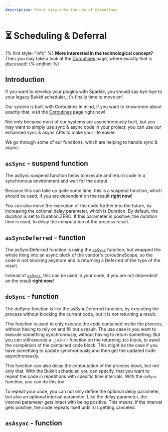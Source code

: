 ```yaml
---
description: Front view onto the use of Coroutines
---
```


# ⏳ Scheduling & Deferral

{% hint style="info" %}
**More interested in the technological concept?** Then you may take a look at the [Coroutines](../apps/the-apps/coroutines.md) page, where exactly that is discussed!
{% endhint %}

## Introduction

If you want to develop your plugins with Sparkle, you should say bye-bye to your legacy Bukkit scheduler, it's finally time to move on!

Our system is built with Coroutines in mind, if you want to know more about exactly that, visit the [Coroutines](../apps/the-apps/coroutines.md) page right now!

Not only because most of our systems are asynchronously built, but you may want to simply use sync & async code in your project, you can use our enhanced sync & async APIs to make your life easier.

We go through some of our functions, which are helping to handle sync & async:

## `asSync` - suspend function

The asSync suspend function helps to execute and return code in a synchronous environment and wait for the output.

Because this can take up quite some time, this is a suspend function, which should be used, if you are dependent on the result **right now**!

You can also move the execution of the code further into the future, by increasing the optional delay parameter, which is Duration. By default, the duration is set to Duration.ZERO. If this parameter is positive, the duration time is used, to delay the computation of the process result.

## `asSyncDeferred` - function

The asSyncDeferred function is using the [`asSync`](scheduling-and-deferral.md#assync-suspend-function) function, but wrapped the whole thing into an async block of the vendor's coroutineScope, so the code is not blocking anymore and is returning a Deferred of the type of the result.

Instead of [`asSync`](scheduling-and-deferral.md#assync-suspend-function), this can be used in your code, if you are not dependent on the result **right now**!

## `doSync` - function

The doSync function is like the asSyncDeferred function, by executing the process without blocking the current code, but it is not returning a result.

This function is used to only execute the code contained inside the process, without having to rely on and fill out a result. The use case is you want to execute something synchronously, without having to return something. But you can still execute a `.join()` function on the returning `Job` block, to await the completion of the contained code block. This might be the case if you have something to update synchronously and then get the updated code asynchronously.

This function can also delay the computation of the process block, but not only that. With the Bukkit scheduler, you can specify, that you want to repeat the code in repetitions with specific time intervals. With the `doSync` function, you can do this too.

To repeat your code, you can not only define the optional delay parameter, but also an optional interval parameter. Like the delay parameter, the interval parameter gets intact with being positive.  This means, if the interval gets positive, the code repeats itself until it is getting canceled.

## `asAsync` - function





